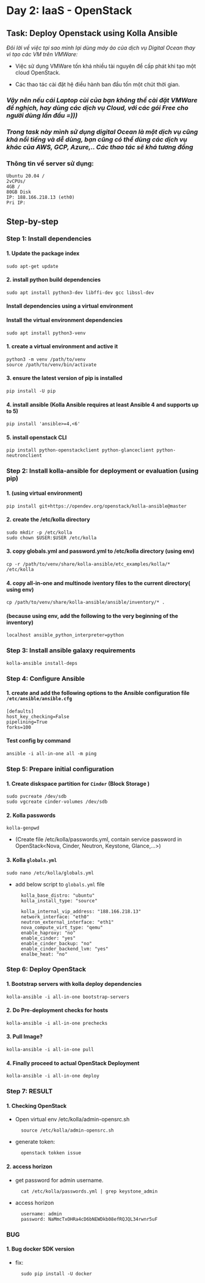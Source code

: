 # **Day 2:  IaaS - OpenStack**

## **Task: Deploy Openstack using Kolla Ansible**

_Đôi lời về việc tại sao mình lại dùng máy ảo của dịch vụ Digital Ocean thay vì tạo các VM trên VMWare:_

- Việc sử dụng VMWare tốn khá nhiều tài nguyên để cấp phát khi tạo một cloud OpenStack.

- Các thao tác cài đặt hệ điều hành ban đầu tốn một chút thời gian.

### _Vậy nên nếu cái Laptop cùi của bạn không thể cài đặt VMWare để nghịch, hay dùng các dịch vụ Cloud, với các gói Free cho người dùng lần đầu =)))_

### _Trong task này mình sử dụng digital Ocean là một dịch vụ cũng khá nổi tiếng và dễ dùng, bạn cũng có thể dùng các dịch vụ khác của AWS, GCP, Azure,.. Các thao tác sẽ khá tương đồng_

### **Thông tin về server sử dụng:**

    Ubuntu 20.04 / 
    2vCPUs/ 
    4GB / 
    80GB Disk
    IP: 188.166.218.13 (eth0)
    Pri IP: 

## **Step-by-step**

### **Step 1: Install dependencies**

#### 1. Update the package index

    sudo apt-get update 

#### 2. install python build dependencies

    sudo apt install python3-dev libffi-dev gcc libssl-dev

#### **Install dependencies using a virtual environment**

#### Install the virtual environment dependencies

    sudo apt install python3-venv

#### 1. create a virtual environment and active it

    python3 -m venv /path/to/venv
    source /path/to/venv/bin/activate

#### 3. ensure the latest version of pip is installed

    pip install -U pip

#### 4. install ansible (Kolla Ansible requires at least Ansible 4 and supports up to 5)

    pip install 'ansible>=4,<6'

#### 5. install openstack CLI

    pip install python-openstackclient python-glanceclient python-neutronclient
  
### **Step 2: Install kolla-ansible for deployment or evaluation (using pip)**

#### 1. (using virtual environment)

    pip install git+https://opendev.org/openstack/kolla-ansible@master

#### 2. create the /etc/kolla directory

    sudo mkdir -p /etc/kolla
    sudo chown $USER:$USER /etc/kolla

#### 3. copy globals.yml and password.yml to /etc/kolla directory (using env)

    cp -r /path/to/venv/share/kolla-ansible/etc_examples/kolla/* /etc/kolla

#### 4. copy all-in-one and multinode iventory files to the current directory( using env)

    cp /path/to/venv/share/kolla-ansible/ansible/inventory/* .

#### (because using env, add the following to the very beginning of the inventory)

    localhost ansible_python_interpreter=python

### **Step 3: Install ansible galaxy requirements**

    kolla-ansible install-deps

### **Step 4: Configure Ansible**

#### 1. create and add the following options to the Ansible configuration file `/etc/ansible/ansible.cfg`

    [defaults]
    host_key_checking=False
    pipelining=True
    forks=100

#### Test config by command

    ansible -i all-in-one all -m ping
  
### **Step 5: Prepare initial configuration**

#### 1. Create diskspace partition for `Cinder` (Block Storage )

    sudo pvcreate /dev/sdb
    sudo vgcreate cinder-volumes /dev/sdb

#### 2. Kolla passwords

    kolla-genpwd

- (Create file /etc/kolla/passwords.yml, contain service password in OpenStack<Nova, Cinder, Neutron, Keystone, Glance,...>)

#### 3. Kolla `globals.yml`

    sudo nano /etc/kolla/globals.yml
  
- add below script to `globals.yml` file

        kolla_base_distro: "ubuntu"
        kolla_install_type: "source"
        
        kolla_internal_vip_address: "188.166.218.13"
        network_interface: "eth0"
        neutron_external_interface: "eth1"
        nova_compute_virt_type: "qemu"
        enable_haproxy: "no"
        enable_cinder: "yes"
        enable_cinder_backup: "no"
        enable_cinder_backend_lvm: "yes"
        enalbe_heat: "no"
  
### **Step 6: Deploy OpenStack**

#### 1. Bootstrap servers with kolla deploy dependencies

    kolla-ansible -i all-in-one bootstrap-servers

#### 2. Do Pre-deployment checks for hosts

    kolla-ansible -i all-in-one prechecks

#### 3. Pull Image?

    kolla-ansible -i all-in-one pull 

#### 4. Finally proceed to actual OpenStack Deployment

    kolla-ansible -i all-in-one deploy

### Step 7: RESULT

#### 1. Checking OpenStack

- Open virtual env /etc/kolla/admin-opensrc.sh

        source /etc/kolla/admin-opensrc.sh

- generate token:

        openstack tokken issue

#### 2. access horizon

- get password for admin username.

        cat /etc/kolla/passwords.yml | grep keystone_admin

- access horizon

        username: admin
        password: NaMmcTxOHRa4cD6bNEWDkb08efRQJQL34rwnr5uF

### BUG

#### 1. Bug docker SDK version

- fix:

        sudo pip install -U docker

<!-- (Bug in step 6: Pre-deployment checks
 TASK [prechecks : Checking docker SDK version] *********************************************************************************************************************************************************************************************** -->

<!-- ## **BUG**

### 1. fatal: [localhost]: FAILED! => {"changed": false, "cmd": ["/usr/bin/python3", "-c", "import docker; print(docker.**version**)"], "delta": "0:00:00.247801", "end": "2022-05-06 16:26:38.165519", "failed_when_result": true, "msg": "non-zero return code", "rc": 1, "start": "2022-05-06 16:26:37.917718", "stderr": "Traceback (most recent call last):\n  File \"<string>\", line 1, in <module>\nModuleNotFoundError: No module named 'docker'", "stderr_lines": ["Traceback (most recent call last):", "  File \"<string>\", line 1, in <module>", "ModuleNotFoundError: No module named 'docker'"], "stdout": "", "stdout_lines": []}

    fix: update docker in pip (:(( chắc là do dùng vps)
    fix: sudo pip install -U docker

### TASK [cinder : Checking LVM volume group exists for Cinder] **********************************************************************************************************************************************************************************

fatal: [localhost]: FAILED! => {"changed": false, "cmd": ["vgs", "cinder-volumes"], "delta": "0:00:00.061967", "end": "2022-05-06 16:52:10.082823", "failed_when_result": true, "msg": "non-zero return code", "rc": 5, "start": "2022-05-06 16:52:10.020856", "stderr": "  Volume group \"cinder-volumes\" not found\n  Cannot process volume group cinder-volumes", "stderr_lines": ["  Volume group \"cinder-volumes\" not found", "  Cannot process volume group cinder-volumes"], "stdout": "", "stdout_lines": []}

    fix: (enable) cinder_volume_group: "cinder-volume" in globals.yml ??
    fix : =)) không bật

bug: treo
TASK [neutron : include_tasks] ***************************************************************************************
included: /path/to/venv/share/kolla-ansible/ansible/roles/neutron/tasks/deploy.yml for localhost

# Big problem?

Không thể ssh vào VPS ? cần cấu hình port để có thể ssh vào server
fix: <https://stackoverflow.com/questions/57413964/can-not-ssh-on-the-floating-ip-given-by-openstack-to-the-ubuntu-cloud-server-ima> -->
